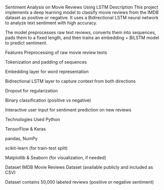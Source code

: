 Sentiment Analysis on Movie Reviews Using LSTM
Description
This project implements a deep learning model to classify movie reviews from the IMDB dataset as positive or negative. It uses a Bidirectional LSTM neural network to analyze text sentiment with high accuracy.

The model preprocesses raw text reviews, converts them into sequences, pads them to a fixed length, and then trains an embedding + BiLSTM model to predict sentiment.

Features
Preprocessing of raw movie review texts

Tokenization and padding of sequences

Embedding layer for word representation

Bidirectional LSTM layer to capture context from both directions

Dropout for regularization

Binary classification (positive vs negative)

Interactive user input for sentiment prediction on new reviews

Technologies Used
Python

TensorFlow & Keras

pandas, NumPy

scikit-learn (for train-test split)

Matplotlib & Seaborn (for visualization, if needed)

Dataset
IMDB Movie Reviews Dataset (available publicly and included as CSV)

Dataset contains 50,000 labeled reviews (positive or negative sentiment)
